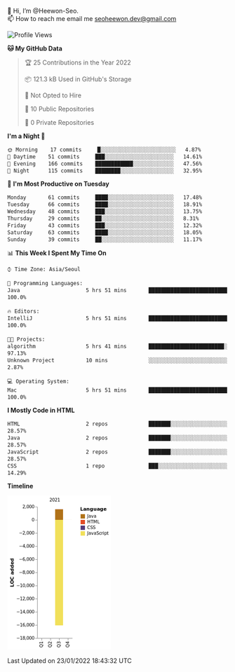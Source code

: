 👋 Hi, I’m @Heewon-Seo.  
📫 How to reach me email me seoheewon.dev@gmail.com 

 <!--START_SECTION:waka-->
![Profile Views](http://img.shields.io/badge/Profile%20Views-1-blue)

**🐱 My GitHub Data** 

> 🏆 25 Contributions in the Year 2022
 > 
> 📦 121.3 kB Used in GitHub's Storage 
 > 
> 🚫 Not Opted to Hire
 > 
> 📜 10 Public Repositories 
 > 
> 🔑 0 Private Repositories  
 > 
**I'm a Night 🦉** 

```text
🌞 Morning    17 commits     █░░░░░░░░░░░░░░░░░░░░░░░░   4.87% 
🌆 Daytime    51 commits     ███░░░░░░░░░░░░░░░░░░░░░░   14.61% 
🌃 Evening    166 commits    ████████████░░░░░░░░░░░░░   47.56% 
🌙 Night      115 commits    ████████░░░░░░░░░░░░░░░░░   32.95%

```
📅 **I'm Most Productive on Tuesday** 

```text
Monday       61 commits     ████░░░░░░░░░░░░░░░░░░░░░   17.48% 
Tuesday      66 commits     ████░░░░░░░░░░░░░░░░░░░░░   18.91% 
Wednesday    48 commits     ███░░░░░░░░░░░░░░░░░░░░░░   13.75% 
Thursday     29 commits     ██░░░░░░░░░░░░░░░░░░░░░░░   8.31% 
Friday       43 commits     ███░░░░░░░░░░░░░░░░░░░░░░   12.32% 
Saturday     63 commits     ████░░░░░░░░░░░░░░░░░░░░░   18.05% 
Sunday       39 commits     ██░░░░░░░░░░░░░░░░░░░░░░░   11.17%

```


📊 **This Week I Spent My Time On** 

```text
⌚︎ Time Zone: Asia/Seoul

💬 Programming Languages: 
Java                     5 hrs 51 mins       █████████████████████████   100.0%

🔥 Editors: 
IntelliJ                 5 hrs 51 mins       █████████████████████████   100.0%

🐱‍💻 Projects: 
algorithm                5 hrs 41 mins       ████████████████████████░   97.13% 
Unknown Project          10 mins             ░░░░░░░░░░░░░░░░░░░░░░░░░   2.87%

💻 Operating System: 
Mac                      5 hrs 51 mins       █████████████████████████   100.0%

```

**I Mostly Code in HTML** 

```text
HTML                     2 repos             ███████░░░░░░░░░░░░░░░░░░   28.57% 
Java                     2 repos             ███████░░░░░░░░░░░░░░░░░░   28.57% 
JavaScript               2 repos             ███████░░░░░░░░░░░░░░░░░░   28.57% 
CSS                      1 repo              ███░░░░░░░░░░░░░░░░░░░░░░   14.29%

```


**Timeline**

![Chart not found](https://raw.githubusercontent.com/Heewon-Seo/Heewon-Seo/main/charts/bar_graph.png) 


 Last Updated on 23/01/2022 18:43:32 UTC
<!--END_SECTION:waka-->

